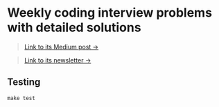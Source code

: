 # Weekly coding interview problems with detailed solutions

> [Link to its Medium post →](https://medium.com/@hoanhan101/i-am-making-ultimate-study-guides-for-mastering-coding-interview-challenges-3f88a228441a?source=friends_link&sk=999d12c966d910736764fefbc9b8a0d3)

> [Link to its newsletter →](https://www.getrevue.co/profile/hoanhan101)

## Testing
```
make test
```
